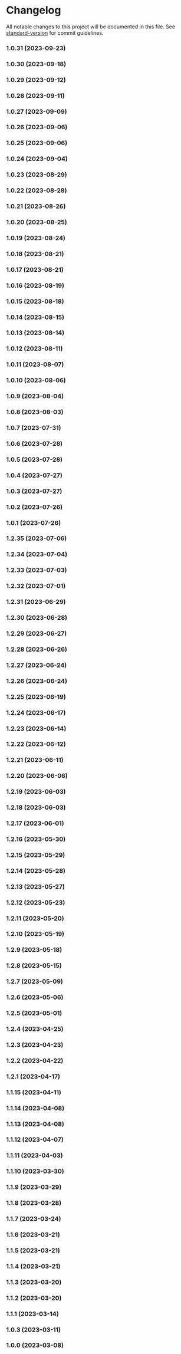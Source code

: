 # Changelog

All notable changes to this project will be documented in this file. See [standard-version](https://github.com/conventional-changelog/standard-version) for commit guidelines.

### 1.0.31 (2023-09-23)

### 1.0.30 (2023-09-18)

### 1.0.29 (2023-09-12)

### 1.0.28 (2023-09-11)

### 1.0.27 (2023-09-09)

### 1.0.26 (2023-09-06)

### 1.0.25 (2023-09-06)

### 1.0.24 (2023-09-04)

### 1.0.23 (2023-08-29)

### 1.0.22 (2023-08-28)

### 1.0.21 (2023-08-26)

### 1.0.20 (2023-08-25)

### 1.0.19 (2023-08-24)

### 1.0.18 (2023-08-21)

### 1.0.17 (2023-08-21)

### 1.0.16 (2023-08-19)

### 1.0.15 (2023-08-18)

### 1.0.14 (2023-08-15)

### 1.0.13 (2023-08-14)

### 1.0.12 (2023-08-11)

### 1.0.11 (2023-08-07)

### 1.0.10 (2023-08-06)

### 1.0.9 (2023-08-04)

### 1.0.8 (2023-08-03)

### 1.0.7 (2023-07-31)

### 1.0.6 (2023-07-28)

### 1.0.5 (2023-07-28)

### 1.0.4 (2023-07-27)

### 1.0.3 (2023-07-27)

### 1.0.2 (2023-07-26)

### 1.0.1 (2023-07-26)

### 1.2.35 (2023-07-06)

### 1.2.34 (2023-07-04)

### 1.2.33 (2023-07-03)

### 1.2.32 (2023-07-01)

### 1.2.31 (2023-06-29)

### 1.2.30 (2023-06-28)

### 1.2.29 (2023-06-27)

### 1.2.28 (2023-06-26)

### 1.2.27 (2023-06-24)

### 1.2.26 (2023-06-24)

### 1.2.25 (2023-06-19)

### 1.2.24 (2023-06-17)

### 1.2.23 (2023-06-14)

### 1.2.22 (2023-06-12)

### 1.2.21 (2023-06-11)

### 1.2.20 (2023-06-06)

### 1.2.19 (2023-06-03)

### 1.2.18 (2023-06-03)

### 1.2.17 (2023-06-01)

### 1.2.16 (2023-05-30)

### 1.2.15 (2023-05-29)

### 1.2.14 (2023-05-28)

### 1.2.13 (2023-05-27)

### 1.2.12 (2023-05-23)

### 1.2.11 (2023-05-20)

### 1.2.10 (2023-05-19)

### 1.2.9 (2023-05-18)

### 1.2.8 (2023-05-15)

### 1.2.7 (2023-05-09)

### 1.2.6 (2023-05-06)

### 1.2.5 (2023-05-01)

### 1.2.4 (2023-04-25)

### 1.2.3 (2023-04-23)

### 1.2.2 (2023-04-22)

### 1.2.1 (2023-04-17)

### 1.1.15 (2023-04-11)

### 1.1.14 (2023-04-08)

### 1.1.13 (2023-04-08)

### 1.1.12 (2023-04-07)

### 1.1.11 (2023-04-03)

### 1.1.10 (2023-03-30)

### 1.1.9 (2023-03-29)

### 1.1.8 (2023-03-28)

### 1.1.7 (2023-03-24)

### 1.1.6 (2023-03-21)

### 1.1.5 (2023-03-21)

### 1.1.4 (2023-03-21)

### 1.1.3 (2023-03-20)

### 1.1.2 (2023-03-20)

### 1.1.1 (2023-03-14)

### 1.0.3 (2023-03-11)

### 1.0.0 (2023-03-08)

